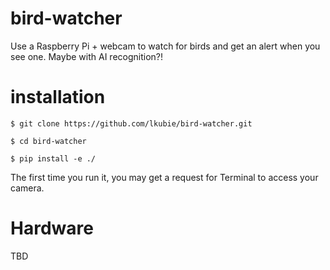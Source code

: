 # bird-watcher
Use a Raspberry Pi + webcam to watch for birds and get an alert when you see one. Maybe with AI recognition?!

# installation

`$ git clone https://github.com/lkubie/bird-watcher.git`

`$ cd bird-watcher`

`$ pip install -e ./`

The first time you run it, you may get a request for Terminal to access your camera.

# Hardware
TBD